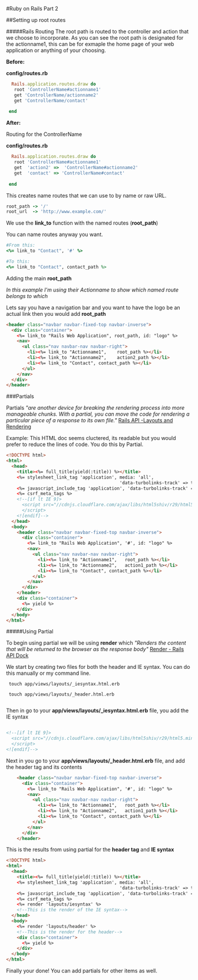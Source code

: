 #Ruby on Rails Part 2

##Setting up  root routes 

#####Rails Routing
The root path is routed to the controller and action that we choose to incorporate. As you can see the root path is designated for the actionname1, this can be for exmaple the home page of your web application or anything of your choosing. 

**Before:**

**config/routes.rb**

```ruby
  Rails.application.routes.draw do
   root 'ControllerName#actionname1'
   get 'ControllerName/actionname2'
   get 'ControllerName/contact'
   
 end
```

**After:**

Routing for the ControllerName

**config/routes.rb**

```ruby
  Rails.application.routes.draw do
   root 'ControllerName#actionname1'
   get  'action2' =>  'ControllerName#actionname2'
   get  'contact' => 'ControllerName#contact'
   
 end
```

This creates name routes that we can use to by name or raw URL.
```ruby
root_path -> '/'
root_url  -> 'http://www.example.com/'

```
We use the **link_to** function with the named routes (**root_path**)

You can name routes anyway you want.

```ruby
#From this:
<%= link_to "Contact", '#' %>

#To this:
<%= link_to "Contact", contact_path %>

```

Adding the main **root_path** 

*In this example I'm using their Actionname to show which named route belongs to which*

Lets say you have a navigation bar and you want to have the logo be an actual link then you would add **root_path** 

```html
<header class="navbar navbar-fixed-top navbar-inverse">
  <div class="container">
    <%= link_to "Rails Web Application", root_path, id: "logo" %>
    <nav>
      <ul class="nav navbar-nav navbar-right">
        <li><%= link_to "Actionname1",    root_path %></li>
        <li><%= link_to "Actionname2",    action2_path %></li>
        <li><%= link_to "Contact", contact_path %></li>
      </ul>
    </nav>
  </div>
</header>


```


###Partials

Partials *"are another device for breaking the rendering process into more manageable chunks. With a partial, you can move the code for rendering a particular piece of a response to its own file."* [Rails API -Layouts and Rendering](http://guides.rubyonrails.org/layouts_and_rendering.html#using-partials)

Example:
This HTML doc seems cluctered, its readable but you would prefer to reduce the lines of code. You do this by Partial. 

```html
<!DOCTYPE html>
<html>
  <head>
    <title><%= full_title(yield(:title)) %></title>
    <%= stylesheet_link_tag 'application', media: 'all',
                                           'data-turbolinks-track' => true %>
    <%= javascript_include_tag 'application', 'data-turbolinks-track' => true %>
    <%= csrf_meta_tags %>
    <!--[if lt IE 9]>
      <script src="//cdnjs.cloudflare.com/ajax/libs/html5shiv/r29/html5.min.js">
      </script>
    <![endif]-->
  </head>
  <body>
    <header class="navbar navbar-fixed-top navbar-inverse">
      <div class="container">
        <%= link_to "Rails Web Application", '#', id: "logo" %>
        <nav>
          <ul class="nav navbar-nav navbar-right">
            <li><%= link_to "Actionname1",   root_path %></li>
            <li><%= link_to "Actionname2",   action1_path %></li>
            <li><%= link_to "Contact", contact_path %></li>
          </ul>
        </nav>
      </div>
    </header>
    <div class="container">
      <%= yield %>
    </div>
  </body>
</html>

```

#####Using Partial


To begin using partial we will be using **render** which *"Renders the content that will be returned to the browser as the response body"* [Render - Rails API Dock](http://apidock.com/rails/ActionController/Base/render)

We start by creating two files for both the header and IE syntax. You can do this manually or my command line. 

```
 touch app/views/layouts/_iesyntax.html.erb
 
 touch app/views/layouts/_header.html.erb
 
```

Then in go to your **app/views/layouts/_iesyntax.html.erb** file, you add the IE syntax

```html

<!--[if lt IE 9]>
  <script src="//cdnjs.cloudflare.com/ajax/libs/html5shiv/r29/html5.min.js">
  </script>
<![endif]-->


```
Next in you go to your **app/views/layouts/_header.html.erb** file, and add the header tag and its contents
```html
    <header class="navbar navbar-fixed-top navbar-inverse">
      <div class="container">
        <%= link_to "Rails Web Application", '#', id: "logo" %>
        <nav>
          <ul class="nav navbar-nav navbar-right">
            <li><%= link_to "Actionname1",   root_path %></li>
            <li><%= link_to "Actionname2",   action1_path %></li>
            <li><%= link_to "Contact", contact_path %></li>
          </ul>
        </nav>
      </div>
    </header>

```

This is the results from using partial for the **header tag** and **IE syntax**


```html
<!DOCTYPE html>
<html>
  <head>
    <title><%= full_title(yield(:title)) %></title>
    <%= stylesheet_link_tag 'application', media: 'all',
                                           'data-turbolinks-track' => true %>
    <%= javascript_include_tag 'application', 'data-turbolinks-track' => true %>
    <%= csrf_meta_tags %>
    <%= render 'layouts/iesyntax' %>  
    <!--This is the render of the IE syntax-->
  </head>
  <body>
    <%= render 'layouts/header' %>
    <!--This is the render for the header-->
    <div class="container">
      <%= yield %>
    </div>
  </body>
</html>
```


Finally your done! You can add partials for other items as well. 




